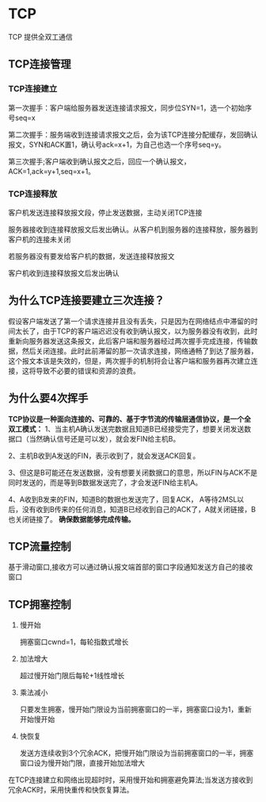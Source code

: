 # TCP

TCP 提供全双工通信

## TCP连接管理

### TCP连接建立

第一次握手：客户端给服务器发送连接请求报文，同步位SYN=1，选一个初始序号seq=x

第二次握手：服务端收到连接请求报文之后，会为该TCP连接分配缓存，发回确认报文，SYN和ACK置1，确认号ack=x+1，为自己也选一个序号seq=y。

第三次握手;客户端收到确认报文之后，回应一个确认报文，ACK=1,ack=y+1,seq=x+1。

### TCP连接释放

客户机发送连接释放报文段，停止发送数据，主动关闭TCP连接

服务器接收到连接释放报文后发出确认。从客户机到服务器的连接释放，服务器到客户机的连接未关闭

若服务器没有要发给客户机的数据，发送连接释放报文

客户机收到连接释放报文后发出确认

## 为什么TCP连接要建立三次连接？

假设客户端发送了第一个请求连接并且没有丢失，只是因为在网络结点中滞留的时间太长了，由于TCP的客户端迟迟没有收到确认报文，以为服务器没有收到，此时重新向服务器发送这条报文，此后客户端和服务器经过两次握手完成连接，传输数据，然后关闭连接。此时此前滞留的那一次请求连接，网络通畅了到达了服务器，这个报文本该是失效的，但是，两次握手的机制将会让客户端和服务器再次建立连接，这将导致不必要的错误和资源的浪费。

## 为什么要4次挥手

**TCP协议是一种面向连接的、可靠的、基于字节流的传输层通信协议，是一个全双工模式：**
1、当主机A确认发送完数据且知道B已经接受完了，想要关闭发送数据口（当然确认信号还是可以发），就会发FIN给主机B。

2、主机B收到A发送的FIN，表示收到了，就会发送ACK回复。

3、但这是B可能还在发送数据，没有想要关闭数据口的意思，所以FIN与ACK不是同时发送的，而是等到B数据发送完了，才会发送FIN给主机A。

4、A收到B发来的FIN，知道B的数据也发送完了，回复ACK， A等待2MSL以后，没有收到B传来的任何消息，知道B已经收到自己的ACK了，A就关闭链接，B也关闭链接了。
**确保数据能够完成传输。**

## TCP流量控制

基于滑动窗口,接收方可以通过确认报文端首部的窗口字段通知发送方自己的接收窗口

## TCP拥塞控制

1. 慢开始

   拥塞窗口cwnd=1，每轮指数式增长

2. 加法增大

   超过慢开始门限后每轮+1线性增长

3. 乘法减小

   只要发生拥塞，慢开始门限设为当前拥塞窗口的一半，拥塞窗口设为1，重新开始慢开始

4. 快恢复

   发送方连续收到3个冗余ACK，把慢开始门限设为当前拥塞窗口的一半，拥塞窗口设为慢开始门限，直接开始加法增大

在TCP连接建立和网络出现超时时，采用慢开始和拥塞避免算法;当发送方接收到冗余ACK时，采用快重传和快恢复算法。